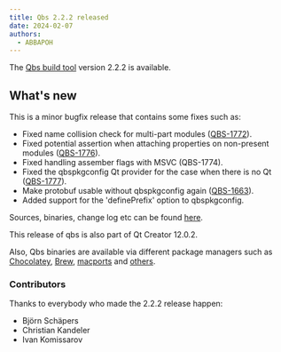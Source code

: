 ```yaml
---
title: Qbs 2.2.2 released
date: 2024-02-07
authors:
  - ABBAPOH
---
```


The [Qbs build tool](http://qbs.io) version 2.2.2 is available.

## What's new

<!-- more -->

This is a minor bugfix release that contains some fixes such as:

* Fixed name collision check for multi-part modules
  ([QBS-1772](https://bugreports.qt.io/projects/QBS/issues/QBS-1772)).
* Fixed potential assertion when attaching properties on non-present modules
  ([QBS-1776](https://bugreports.qt.io/projects/QBS/issues/QBS-1776)).
* Fixed handling assember flags with MSVC (QBS-1774).
* Fixed the qbspkgconfig Qt provider for the case when there is no Qt
  ([QBS-1777](https://bugreports.qt.io/projects/QBS/issues/QBS-1777)).
* Make protobuf usable without qbspkgconfig again
  ([QBS-1663](https://bugreports.qt.io/projects/QBS/issues/QBS-1663)).
* Added support for the 'definePrefix' option to qbspkgconfig.

Sources, binaries, change log etc can be found
[here](https://download.qt.io/official_releases/qbs/2.2.2/).

This release of qbs is also part of Qt Creator 12.0.2.

Also, Qbs binaries are available via different package managers such as
[Chocolatey](https://community.chocolatey.org/packages/qbs),
[Brew](https://formulae.brew.sh/formula/qbs), [macports](https://ports.macports.org/port/qbs/) and
[others](https://repology.org/metapackage/qbs/versions).

### Contributors
Thanks to everybody who made the 2.2.2 release happen:

* Björn Schäpers
* Christian Kandeler
* Ivan Komissarov
